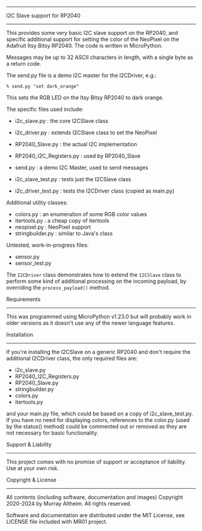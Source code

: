 ****************************
I2C Slave support for RP2040
****************************

This provides some very basic I2C slave support on the RP2040, and specific
additional support for setting the color of the NeoPixel on the Adafruit
Itsy Bitsy RP2040. The code is written in MicroPython.

Messages may be up to 32 ASCII characters in length, with a single byte as
a return code.

The send.py file is a demo I2C master for the I2CDriver, e.g.:

  ```
  % send.py "set dark_orange"
  ```

This sets the RGB LED on the Itsy Bitsy RP2040 to dark orange.

The specific files used include:

* i2c_slave.py  : the core I2CSlave class
* i2c_driver.py : extends I2CSlave class to set the NeoPixel
* RP2040_Slave.py : the actual I2C implementation
* RP2040_I2C_Registers.py : used by RP2040_Slave
* send.py : a demo I2C Master, used to send messages

* i2c_slave_test.py : tests just the I2CSlave class
* i2c_driver_test.py : tests the I2CDriver class (copied as main.py)

Additional utility classes:

* colors.py : an enumeration of some RGB color values
* itertools.py : a cheap copy of itertools
* neopixel.py  : NeoPixel support
* stringbuilder.py : similar to Java's class

Untested, work-in-progress files:

* sensor.py
* sensor_test.py

The `I2CDriver` class demonstrates how to extend the `I2CSlave` class to perform
some kind of additional processing on the incoming payload, by overriding the
`process_payload()` method.


Requirements
************

This was programmed using MicroPython v1.23.0 but will probably work in older
versions as it doesn't use any of the newer language features.


Installation
************

If you're installing the I2CSlave on a generic RP2040 and don't require the
additional I2CDriver class, the only required files are:

* i2c_slave.py
* RP2040_I2C_Registers.py
* RP2040_Slave.py
* stringbuilder.py
* colors.py
* itertools.py

and your main.py file, which could be based on a copy of i2c_slave_test.py. If
you have no need for displaying colors, references to the color.py (used by the
status() method) could be commented out or removed as they are not necessary
for basic functionality.


Support & Liability
*******************

This project comes with no promise of support or acceptance of liability. Use at
your own risk.


Copyright & License
*******************

All contents (including software, documentation and images) Copyright 2020-2024
by Murray Altheim. All rights reserved.

Software and documentation are distributed under the MIT License, see LICENSE
file included with MR01 project.


